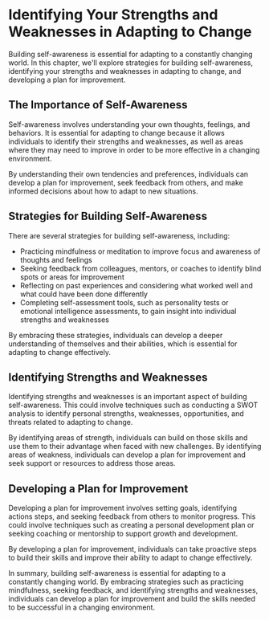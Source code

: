 Identifying Your Strengths and Weaknesses in Adapting to Change
===================================================================================================

Building self-awareness is essential for adapting to a constantly changing world. In this chapter, we'll explore strategies for building self-awareness, identifying your strengths and weaknesses in adapting to change, and developing a plan for improvement.

The Importance of Self-Awareness
--------------------------------

Self-awareness involves understanding your own thoughts, feelings, and behaviors. It is essential for adapting to change because it allows individuals to identify their strengths and weaknesses, as well as areas where they may need to improve in order to be more effective in a changing environment.

By understanding their own tendencies and preferences, individuals can develop a plan for improvement, seek feedback from others, and make informed decisions about how to adapt to new situations.

Strategies for Building Self-Awareness
--------------------------------------

There are several strategies for building self-awareness, including:

* Practicing mindfulness or meditation to improve focus and awareness of thoughts and feelings
* Seeking feedback from colleagues, mentors, or coaches to identify blind spots or areas for improvement
* Reflecting on past experiences and considering what worked well and what could have been done differently
* Completing self-assessment tools, such as personality tests or emotional intelligence assessments, to gain insight into individual strengths and weaknesses

By embracing these strategies, individuals can develop a deeper understanding of themselves and their abilities, which is essential for adapting to change effectively.

Identifying Strengths and Weaknesses
------------------------------------

Identifying strengths and weaknesses is an important aspect of building self-awareness. This could involve techniques such as conducting a SWOT analysis to identify personal strengths, weaknesses, opportunities, and threats related to adapting to change.

By identifying areas of strength, individuals can build on those skills and use them to their advantage when faced with new challenges. By identifying areas of weakness, individuals can develop a plan for improvement and seek support or resources to address those areas.

Developing a Plan for Improvement
---------------------------------

Developing a plan for improvement involves setting goals, identifying actions steps, and seeking feedback from others to monitor progress. This could involve techniques such as creating a personal development plan or seeking coaching or mentorship to support growth and development.

By developing a plan for improvement, individuals can take proactive steps to build their skills and improve their ability to adapt to change effectively.

In summary, building self-awareness is essential for adapting to a constantly changing world. By embracing strategies such as practicing mindfulness, seeking feedback, and identifying strengths and weaknesses, individuals can develop a plan for improvement and build the skills needed to be successful in a changing environment.
